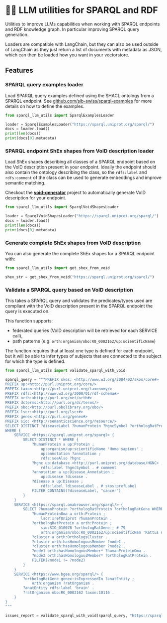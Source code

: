 # 🦜✨ LLM utilities for SPARQL and RDF

Utilities to improve LLMs capabilities when working with SPARQL endpoints and RDF knowledge graph. In particular improving SPARQL query generation.

Loaders are compatible with LangChain, but they can also be used outside of LangChain as they just return a list of documents with metadata as JSON, which can then be loaded how you want in your vectorstore.

## Features

### SPARQL query examples loader

Load SPARQL query examples defined using the SHACL ontology from a SPARQL endpoint. See [github.com/sib-swiss/sparql-examples](https://github.com/sib-swiss/sparql-examples) for more details on how to define the examples.

```python
from sparql_llm_utils import SparqlExamplesLoader

loader = SparqlExamplesLoader("https://sparql.uniprot.org/sparql/")
docs = loader.load()
print(len(docs))
print(docs[0].metadata)
```

### SPARQL endpoint ShEx shapes from VoID description loader

Load ShEx shapes describing all classes of a SPARQL endpoint based on the VoID description present in your endpoint. Ideally the endpoint should also contain the ontology describing the class, so the `rdfs:label` and `rdfs:comment` of the class can be used to generate embeddings and improve semantic matching.

Checkout the **[void-generator](https://github.com/JervenBolleman/void-generator)** project to automatically generate VoID description for your endpoint.

```python
from sparql_llm_utils import SparqlVoidShapesLoader

loader = SparqlVoidShapesLoader("https://sparql.uniprot.org/sparql/")
docs = loader.load()
print(len(docs))
print(docs[0].metadata)
```

### Generate complete ShEx shapes from VoID description

You can also generate the complete ShEx shapes for a SPARQL endpoint with:

```python
from sparql_llm_utils import get_shex_from_void

shex_str = get_shex_from_void("https://sparql.uniprot.org/sparql/")
```

### Validate a SPARQL query based on VoID description

This takes a SPARQL query and validates the predicates/types used are compliant with the VoID description present in the SPARQL endpoint the query is executed on.

This function supports:

* federated queries (VoID description will be retrieved for each SERVICE call), 
* path patterns (e.g. `orth:organism/obo:RO_0002162/up:scientificName`)

The function requires that at least one type is defined for each endpoint, but it will be able to infer types of subjects that are connected to the subject for which the type is defined.

```python
from sparql_llm_utils import validate_sparql_with_void

sparql_query = """PREFIX skos: <http://www.w3.org/2004/02/skos/core#>
PREFIX up:<http://purl.uniprot.org/core/>
PREFIX taxon:<http://purl.uniprot.org/taxonomy/>
PREFIX rdfs:<http://www.w3.org/2000/01/rdf-schema#>
PREFIX orth:<http://purl.org/net/orth#>
PREFIX dcterms:<http://purl.org/dc/terms/>
PREFIX obo:<http://purl.obolibrary.org/obo/>
PREFIX lscr:<http://purl.org/lscr#>
PREFIX genex:<http://purl.org/genex#>
PREFIX sio: <http://semanticscience.org/resource/>
SELECT DISTINCT ?diseaseLabel ?humanProtein ?hgncSymbol ?orthologRatProtein ?orthologRatGene
WHERE {
    SERVICE <https://sparql.uniprot.org/sparql> {
        SELECT DISTINCT * WHERE {
            ?humanProtein a up:Protein ;
                up:organism/up:scientificName 'Homo sapiens' ;
                up:annotation ?annotation ;
                rdfs:seeAlso ?hgnc .
            ?hgnc up:database <http://purl.uniprot.org/database/HGNC> ;
                rdfs:label ?hgncSymbol . # comment
            ?annotation a up:Disease_Annotation ;
                up:disease ?disease .
            ?disease a up:Disease ;
                rdfs:label ?diseaseLabel . # skos:prefLabel
            FILTER CONTAINS(?diseaseLabel, "cancer")
        }
    }
    SERVICE <https://sparql.omabrowser.org/sparql/> {
        SELECT ?humanProtein ?orthologRatProtein ?orthologRatGene WHERE {
            ?humanProteinOma a orth:Protein ;
                lscr:xrefUniprot ?humanProtein .
            ?orthologRatProtein a orth:Protein ;
                sio:SIO_010078 ?orthologRatGene ; # 79
                orth:organism/obo:RO_0002162/up:scientificNam 'Rattus norvegicus' .
            ?cluster a orth:OrthologsCluster .
            ?cluster orth:hasHomologousMember ?node1 .
            ?cluster orth:hasHomologousMember ?node2 .
            ?node1 orth:hasHomologousMember* ?humanProteinOma .
            ?node2 orth:hasHomologousMember* ?orthologRatProtein .
            FILTER(?node1 != ?node2)
        }
    }
    SERVICE <https://www.bgee.org/sparql/> {
        ?orthologRatGene genex:isExpressedIn ?anatEntity ;
            orth:organism ?ratOrganism .
        ?anatEntity rdfs:label 'brain' .
        ?ratOrganism obo:RO_0002162 taxon:10116 .
    }
}
"""

issues_report = validate_sparql_with_void(sparql_query, "https://sparql.uniprot.org/sparql/")
```

